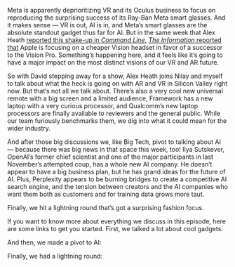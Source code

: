 Meta is apparently deprioritizing VR and its Oculus business to focus on reproducing the surprising success of its Ray-Ban Meta smart glasses. And it makes sense — VR is out, AI is in, and Meta’s smart glasses are the absolute standout gadget thus far for AI. But in the same week that Alex Heath [reported this shake-up in *Command Line*](/2024/6/18/24181420/meta-wearables-reality-labs-layoffs), [*The Information* reported that](/2024/6/18/24181106/apple-vision-pro-team-cheaper-headset) Apple is focusing on a cheaper Vision headset in favor of a successor to the Vision Pro. Something’s happening here, and it feels like it’s going to have a major impact on the most distinct visions of our VR and AR future.

So with David stepping away for a show, Alex Heath joins Nilay and myself to talk about what the heck is going on with AR and VR in Silicon Valley right now. But that’s not all we talk about. There’s also a very cool new universal remote with a big screen and a limited audience, Framework has a new laptop with a very curious processor, and Qualcomm’s new laptop processors are finally available to reviewers and the general public. While our team furiously benchmarks them, we dig into what it could mean for the wider industry.

And after those big discussions we, like Big Tech, pivot to talking about AI — because there was big news in that space this week, too! Ilya Sutskever, OpenAI’s former chief scientist and one of the major participants in last November’s attempted coup, has a whole new AI company. He doesn’t appear to have a big business plan, but he has grand ideas for the future of AI. Plus, Perplexity appears to be burning bridges to create a competitive AI search engine, and the tension between creators and the AI companies who want them both as customers and for training data grows more taut.

Finally, we hit a lightning round that’s got a surprising fashion focus.

If you want to know more about everything we discuss in this episode, here are some links to get you started. First, we talked a lot about cool gadgets:

And then, we made a pivot to AI:

Finally, we had a lightning round:
